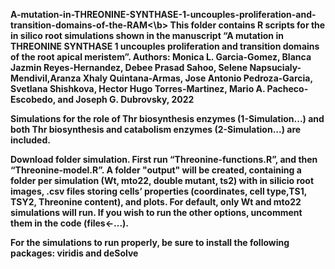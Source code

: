 <b>A-mutation-in-THREONINE-SYNTHASE-1-uncouples-proliferation-and-transition-domains-of-the-RAM<\b>
This folder contains R scripts for the in silico root simulations shown in the manuscript “A mutation in THREONINE SYNTHASE 1 uncouples proliferation and transition domains of the root apical meristem”. 
Authors: Monica L. Garcia-Gomez, Blanca Jazmin Reyes-Hernandez, Debee Prasad Sahoo, Selene Napsucialy-Mendivil,Aranza Xhaly Quintana-Armas, Jose Antonio Pedroza-Garcia, Svetlana Shishkova, Hector Hugo Torres-Martinez, Mario A. Pacheco-Escobedo, and Joseph G. Dubrovsky, 2022  

Simulations for the role of Thr biosynthesis enzymes (1-Simulation...) and both Thr biosynthesis and catabolism enzymes (2-Simulation...) are included.

Download folder simulation. First run “Threonine-functions.R”, and then “Threonine-model.R”. A folder "output" will be created, containing a folder per simulation (Wt, mto22, double mutant, ts2) with in silicio root images, .csv files storing cells’ properties (coordinates, cell type,TS1, TSY2, Threonine content), and plots. For default, only Wt and mto22 simulations will run. If you wish to run the other options, uncomment them in the code (files<-...). 


For the simulations to run properly, be sure to install the following packages: viridis and deSolve
